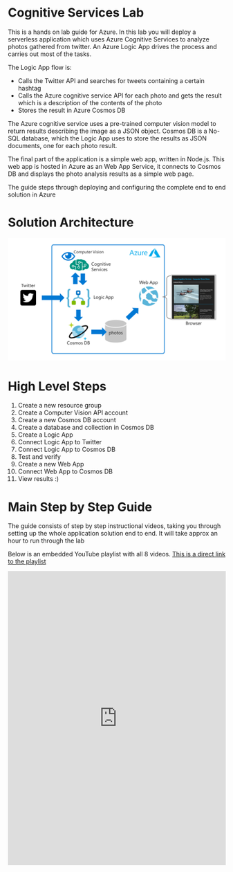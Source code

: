 # Cognitive Services Lab
This is a hands on lab guide for Azure. In this lab you will deploy a serverless application which uses Azure Cognitive Services to analyze photos gathered from twitter. An Azure Logic App drives the process and carries out most of the tasks. 

The Logic App flow is:
- Calls the Twitter API and searches for tweets containing a certain hashtag
- Calls the Azure cognitive service API for each photo and gets the result which is a description of the contents of the photo
- Stores the result in Azure Cosmos DB

The Azure cognitive service uses a pre-trained computer vision model to return results describing the image as a JSON object. Cosmos DB is a No-SQL database, which the Logic App uses to store the results as JSON documents, one for each photo result.

The final part of the application is a simple web app, written in Node.js. This web app is hosted in Azure as an Web App Service, it connects to Cosmos DB and displays the photo analysis results as a simple web page.

The guide steps through deploying and configuring the complete end to end solution in Azure

# Solution Architecture
![arch](arch.png)


# High Level Steps
1. Create a new resource group
2. Create a Computer Vision API account
3. Create a new Cosmos DB account
4. Create a database and collection in Cosmos DB
5. Create a Logic App
6. Connect Logic App to Twitter
7. Connect Logic App to Cosmos DB 
8. Test and verify
9. Create a new Web App
10. Connect Web App to Cosmos DB
11. View results :)


# Main Step by Step Guide
The guide consists of step by step instructional videos, taking you through setting up the whole application solution end to end. It will take approx an hour to run through the lab

Below is an embedded YouTube playlist with all 8 videos. [This is a direct link to the playlist](https://www.youtube.com/playlist?list=PLhnSSylQTB-nVzRyAYJm8oe1VaVL9C7yW)

<iframe width="100%" height="680" src="https://www.youtube.com/embed/videoseries?list=PLhnSSylQTB-nVzRyAYJm8oe1VaVL9C7yW" frameborder="0" allow="autoplay; encrypted-media" allowfullscreen></iframe>
